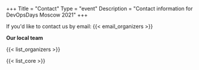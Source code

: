 +++
Title = "Contact"
Type = "event"
Description = "Contact information for DevOpsDays Moscow 2021"
+++

If you'd like to contact us by email: {{< email_organizers >}}

**Our local team**

{{< list_organizers >}}


{{< list_core >}}
